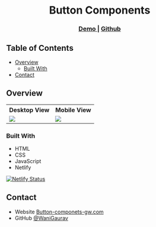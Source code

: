 <!-- Please update value in the {}  -->

<h1 align="center">Button Components</h1>

<div align="center">
  <h3>
    <a href="https://button-component-react-devch-gw.netlify.app/">
      Demo
    </a>
    <span> | </span>
    <a href="https://github.com/WaniGaurav/button-component-react-devch">
      Github
    </a>
  </h3>
</div>

<!-- TABLE OF CONTENTS -->

## Table of Contents

- [Overview](#overview)
  - [Built With](#built-with)
- [Contact](#contact)

<!-- OVERVIEW -->

## Overview

<p align = "center">
  <table>
    <tr>
      <th>Desktop View</th>
      <th>Mobile View</th>
    </tr>
    <tr>
      <td>
        <img src = "!(/assets/images/button-component-desktop.png)">
      </td>
      <td>
        <img src = "!(/assets/images/button-component-mobile.png)">
      </td>
    </tr>
  </table>
</p>


### Built With

<!-- This section should list any major frameworks that you built your project using. Here are a few examples.-->

- HTML
- CSS
- JavaScript
- Netlify

[![Netlify Status](https://api.netlify.com/api/v1/badges/53459998-fc69-4bd2-a293-fecbd7f75441/deploy-status)](https://app.netlify.com/sites/button-component-react-devch-gw/deploys)

## Contact

- Website [Button-componets-gw.com](https://button-component-react-devch-gw.netlify.app/)
- GitHub [@WaniGaurav](https://github.com/WaniGaurav)
